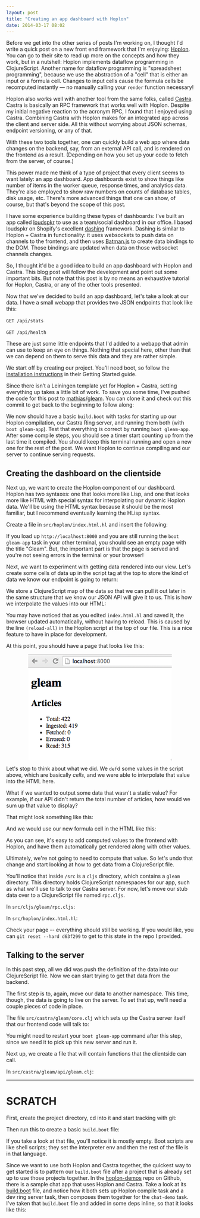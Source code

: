```yaml
---
layout: post
title: "Creating an app dashboard with Hoplon"
date: 2014-03-17 08:02
---
```


Before we get into the other series of posts I'm working on, I thought I'd write a quick post on a new front end framework that I'm enjoying: [Hoplon](http://hoplon.io). You can go to their site to read up more on the concepts and how they work, but in a nutshell: Hoplon implements dataflow programming in ClojureScript. Another name for dataflow programming is "spreadsheet programming", because we use the abstraction of a "cell" that is either an input or a formula cell. Changes to input cells cause the formula cells be recomputed instantly &mdash; no manually calling your `render` function necessary!

Hoplon also works well with another tool from the same folks, called [Castra](https://github.com/tailrecursion/castra). Castra is basically an RPC framework that works well with Hoplon. Despite my initial negative reaction to the acronym RPC, I found that I enjoyed using Castra. Combining Castra with Hoplon makes for an integrated app across the client and server side. All this without worrying about JSON schemas, endpoint versioning, or any of that.

With these two tools together, one can quickly build a web app where data changes on the backend, say, from an external API call, and is rendered on the frontend as a result. (Depending on how you set up your code to fetch from the server, of course.)

This power made me think of a type of project that every client seems to want lately: an app dashboard. App dashboards exist to show things like number of items in the worker queue, response times, and analytics data. They're also employed to show raw numbers on counts of database tables, disk usage, etc. There's more advanced things that one can show, of course, but that's beyond the scope of this post.

I have some experience building these types of dashboards: I’ve built an app called [loudspkr](https://github.com/mathias/loudspkr) to use as a team/social dashboard in our office. I based loudspkr on Shopify's excellent [dashing](https://github.com/Shopify/dashing) framework. Dashing is similar to Hoplon + Castra in functionality: it uses websockets to push data on channels to the frontend, and then uses [Batman.js](http://batmanjs.org/) to create data bindings to the DOM. Those bindings are updated when data on those websocket channels changes.

So, I thought it'd be a good idea to build an app dashboard with Hoplon and Castra. This blog post will follow the development and point out some important bits. But note that this post is by no means an exhaustive tutorial for Hoplon, Castra, or any of the other tools presented.

Now that we've decided to build an app dashboard, let's take a look at our data. I have a small webapp that provides two JSON endpoints that look like this:

`GET /api/stats`

<script src="https://gist.github.com/mathias/9599072.js"></script>

`GET /api/health`

<script src="https://gist.github.com/mathias/9610523.js"></script>

These are just some little endpoints that I'd added to a webapp that admin can use to keep an eye on things. Nothing that special here, other than that we can depend on them to serve this data and they are rather simple.

We start off by creating our project. You'll need boot, so follow the [installation instructions](https://github.com/tailrecursion/boot#getting-started) in their Getting Started guide.

Since there isn’t a Leiningen template yet for Hoplon + Castra, setting everything up takes a little bit of work. To save you some time, I've pushed the code for this post to [mathias/gleam](https://github.com/mathias/gleam). You can clone it and check out this commit to get back to the beginning to follow along:

<script src="https://gist.github.com/mathias/9611242.js"></script>

We now should have a basic `build.boot` with tasks for starting up our Hoplon compilation, our Castra Ring server, and running them both (with `boot gleam-app`). Test that everything is correct by running `boot gleam-app`. After some compile steps, you should see a timer start counting up from the last time it compiled. You should keep this terminal running and open a new one for the rest of the post. We want Hoplon to continue compiling and our server to continue serving requests.

## Creating the dashboard on the clientside

Next up, we want to create the Hoplon component of our dashboard. Hoplon has two syntaxes: one that looks more like Lisp, and one that looks more like HTML with special syntax for interpolating our dynamic Hoplon data. We'll be using the HTML syntax because it should be the most familiar, but I recommend eventually learning the HLisp syntax.

Create a file in `src/hoplon/index.html.hl` and insert the following:

<script src="https://gist.github.com/mathias/9611321.js"></script>

If you load up `http://localhost:8000` and you are still running the `boot gleam-app` task in your other terminal, you should see an empty page with the title "Gleam". But, the important part is that the page is served and you're not seeing errors in the terminal or your browser!

Next, we want to experiment with getting data rendered into our view. Let's create some cells of data up in the script tag at the top to store the kind of data we know our endpoint is going to return:

<script src="https://gist.github.com/mathias/9611621.js"></script>

We store a ClojureScript map of the data so that we can pull it out later in the same structure that we know our JSON API will give it to us. This is how we interpolate the values into our HTML:

<script src="https://gist.github.com/mathias/9611626.js"></script>

You may have noticed that as you edited `index.html.hl` and saved it, the browser updated automatically, without having to reload. This is caused by the line `(reload-all)` in the Hoplon script at the top of our file. This is a nice feature to have in place for development.

At this point, you should have a page that looks like this:

<img src="/images/gleam-basic.png" alt="gleam screenshot" style="display: block;margin: 0 auto;">

Let's stop to think about what we did. We `def`d some values in the script above, which are basically *cells*, and we were able to interpolate that value into the HTML here.

What if we wanted to output some data that wasn't a static value? For example, if our API didn't return the total number of articles, how would we sum up that value to display?

That might look something like this:

<script src="https://gist.github.com/mathias/9611732.js"></script>

And we would use our new formula cell in the HTML like this:

<script src="https://gist.github.com/mathias/9611740.js"></script>

As you can see, it's easy to add computed values to the frontend with Hoplon, and have them automatically get rendered along with other values.

Ultimately, we're not going to need to compute that value. So let's undo that change and start looking at how to get data from a ClojureScript file.

You'll notice that inside `/src` is a `cljs` directory, which contains a `gleam` directory. This directory holds ClojureScript namespaces for our app, such as what we'll use to talk to our Castra server. For now, let's move our stub data over to a ClojureScript file named `rpc.cljs`.

In `src/cljs/gleam/rpc.cljs`:

<script src="https://gist.github.com/mathias/9635157.js"></script>

In `src/hoplon/index.html.hl`:

<script src="https://gist.github.com/mathias/9635166.js"></script>

Check your page -- everything should still be working. If you would like, you can `git reset --hard d63f299` to get to this state in the repo I provided.

## Talking to the server

In this past step, all we did was push the definition of the data into our ClojureScript file. Now we can start trying to get that data from the backend.

The first step is to, again, move our data to another namespace. This time, though, the data is going to live on the server. To set that up, we'll need a couple pieces of code in place.

The file `src/castra/gleam/core.clj` which sets up the Castra server itself that our frontend code will talk to:

<script src="https://gist.github.com/mathias/9635301.js"></script>

You might need to restart your `boot gleam-app` command after this step, since we need it to pick up this new server and run it.

Next up, we create a file that will contain functions that the clientside can call.

In `src/castra/gleam/api/gleam.clj`:

---


# SCRATCH

First, create the project directory, cd into it and start tracking with git:

<script src="https://gist.github.com/mathias/9610932.js"></script>

Then run this to create a basic `build.boot` file:

<script src="https://gist.github.com/mathias/9610989.js"></script>

If you take a look at that file, you'll notice it is mostly empty. Boot scripts are like shell scripts; they set the interpreter env and then the rest of the file is in that language.

Since we want to use both Hoplon and Castra together, the quickest way to get started is to pattern our `build.boot` file after a project that is already set up to use those projects together. In the [hoplon-demos](https://github.com/tailrecursion/hoplon-demos/) repo on Github, there is a sample chat app that uses Hoplon and Castra. Take a look at its [build.boot](https://github.com/tailrecursion/hoplon-demos/blob/master/castra-chat/build.boot) file, and notice how it both sets up Hoplon compile task and a dev ring server task, then composes them together for the `chat-demo` task. I've taken that `build.boot` file and added in some deps inline, so that it looks like this:

